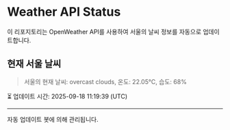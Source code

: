 
# Weather API Status

이 리포지토리는 OpenWeather API를 사용하여 서울의 날씨 정보를 자동으로 업데이트합니다.

## 현재 서울 날씨
> 서울의 현재 날씨: overcast clouds, 온도: 22.05°C, 습도: 68%

⏳ 업데이트 시간: 2025-09-18 11:19:39 (UTC)

---
자동 업데이트 봇에 의해 관리됩니다.
